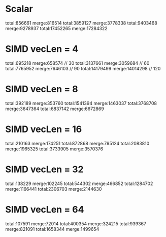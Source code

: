 # Scalar 
total:856661    merge:816514
total:3859127   merge:3778338
total:9403468   merge:9278937
total:17452265  merge:17284322

# SIMD vecLen = 4
total:695218    merge:658574 // 30
total:3137661   merge:3059684 // 60
total:7765952   merge:7646103 // 90
total:14179499  merge:14014298 // 120

# SIMD vecLen = 8
total:392189    merge:353760
total:1541394   merge:1463037
total:3768708   merge:3647364
total:6837142   merge:6672869

# SIMD vecLen = 16
total:210163    merge:174251
total:872868    merge:795124
total:2083810   merge:1965325
total:3733905   merge:3570376
# SIMD vecLen = 32
total:138229    merge:102245
total:544302    merge:466852
total:1284702   merge:1166441
total:2306703   merge:2144630

# SIMD vecLen = 64
total:107591    merge:72014
total:400354    merge:324215
total:939367    merge:821091
total:1658344   merge:1499654